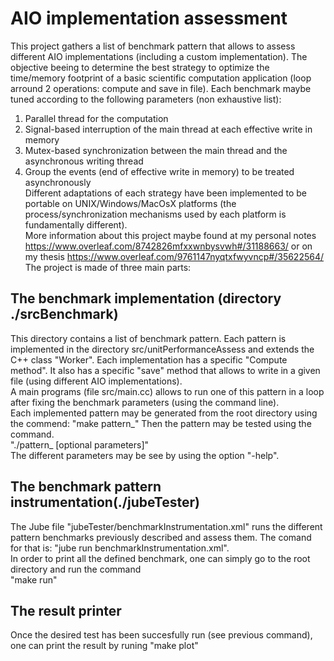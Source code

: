 # AIO implementation assessment

This project gathers a list of benchmark pattern that allows to assess different AIO implementations (including a custom implementation).   The objective beeing to determine the best strategy to optimize the time/memory footprint of a basic scientific computation application (loop arround 2 operations: compute and save in file).   Each benchmark maybe tuned according to the following parameters (non exhaustive list):</br>
  1. Parallel thread for the computation</br>
  2. Signal-based interruption of the main thread at each effective write in memory </br>
  3. Mutex-based synchronization between the main thread and the asynchronous writing thread</br>
  4. Group the events (end of effective write in memory) to be treated asynchronously</br>
Different adaptations of each strategy have been implemented to be portable on UNIX/Windows/MacOsX platforms (the process/synchronization mechanisms used by each platform is fundamentally different).</br>
More information about this project maybe found at my personal notes <a>https://www.overleaf.com/8742826mfxxwnbysvwh#/31188663/</a> or on my thesis <a>https://www.overleaf.com/9761147nyqtxfwyvncp#/35622564/</a></br>
The project is made of three main parts:

## The benchmark implementation (directory ./srcBenchmark)
This directory contains a list of benchmark pattern.
Each pattern is implemented in the directory src/unitPerformanceAssess and extends the C++ class "Worker".
Each implementation has a specific "Compute method".  It also has a specific "save" method that allows to write in a given file (using different AIO implementations).</br>
A main programs (file src/main.cc) allows to run one of this pattern in a loop after fixing the benchmark parameters (using the command line). </br>
Each implemented pattern may be generated from the root directory using the commend: "make pattern_<pattern name>"
Then the pattern may be tested using the command.</br>
"./pattern_<patter name> [optional parameters]" </br>
The different parameters may be see by using the option "-help".



## The benchmark pattern instrumentation(./jubeTester)
The Jube file "jubeTester/benchmarkInstrumentation.xml" runs the different pattern benchmarks previously described and assess them.
The comand for that is: "jube run benchmarkInstrumentation.xml".</br>
In order to print all the defined benchmark, one can simply go to the root directory and run the command</br>
"make run<pattern name>"



## The result printer
Once the desired test has been succesfully run (see previous command), one can print the result by runing "make plot<pattern name>"


